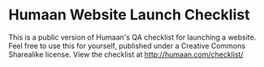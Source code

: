 # Humaan Website Launch Checklist

This is a public version of Humaan's QA checklist for launching a website. Feel free to use this for yourself, published under a Creative Commons Sharealike license. View the checklist at <http://humaan.com/checklist/>